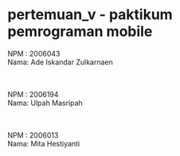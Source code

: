 # pertemuan_v - paktikum pemrograman mobile

NPM : 2006043 <br/>
Nama: Ade Iskandar Zulkarnaen

<br/><br/>
NPM : 2006194 <br/>
Nama: Ulpah Masripah

<br/><br/>
NPM : 2006013 <br/>
Nama: Mita Hestiyanti